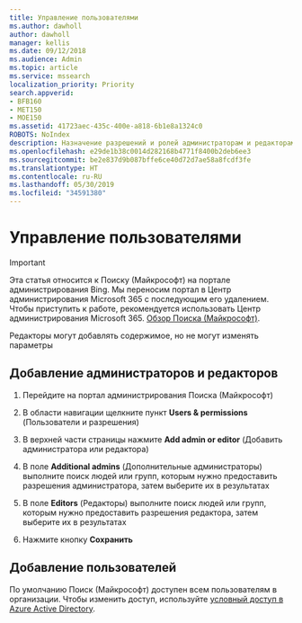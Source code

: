 ```yaml
---
title: Управление пользователями
ms.author: dawholl
author: dawholl
manager: kellis
ms.date: 09/12/2018
ms.audience: Admin
ms.topic: article
ms.service: mssearch
localization_priority: Priority
search.appverid:
- BFB160
- MET150
- MOE150
ms.assetid: 41723aec-435c-400e-a818-6b1e8a1324c0
ROBOTS: NoIndex
description: Назначение разрешений и ролей администраторам и редакторам Поиска (Майкрософт)
ms.openlocfilehash: e29de1b38c0014d282168b4771f8400b2deb6ee3
ms.sourcegitcommit: be2e837d9b087bffe6ce40d72d7ae58a8fcdf3fe
ms.translationtype: HT
ms.contentlocale: ru-RU
ms.lasthandoff: 05/30/2019
ms.locfileid: "34591380"
---
```

# <a name="manage-users"></a>Управление пользователями

> [!IMPORTANT]
> Эта статья относится к Поиску (Майкрософт) на портале администрирования Bing. Мы переносим портал в Центр администрирования Microsoft 365 с последующим его удалением. Чтобы приступить к работе, рекомендуется использовать Центр администрирования Microsoft 365. [Обзор Поиска (Майкрософт)](overview-microsoft-search.md).
    
Редакторы могут добавлять содержимое, но не могут изменять параметры
  
## <a name="add-admins-and-editors"></a>Добавление администраторов и редакторов

1. Перейдите на портал администрирования Поиска (Майкрософт)
    
2. В области навигации щелкните пункт **Users &amp; permissions** (Пользователи и разрешения)
    
3. В верхней части страницы нажмите **Add admin or editor** (Добавить администратора или редактора)
    
4. В поле **Additional admins** (Дополнительные администраторы) выполните поиск людей или групп, которым нужно предоставить разрешения администратора, затем выберите их в результатах 
    
5. В поле **Editors** (Редакторы) выполните поиск людей или групп, которым нужно предоставить разрешения редактора, затем выберите их в результатах 
    
6. Нажмите кнопку **Сохранить**
    
## <a name="add-users"></a>Добавление пользователей

По умолчанию Поиск (Майкрософт) доступен всем пользователям в организации. Чтобы изменить доступ, используйте [условный доступ в Azure Active Directory](https://docs.microsoft.com/ru-RU/azure/active-directory/conditional-access/overview).